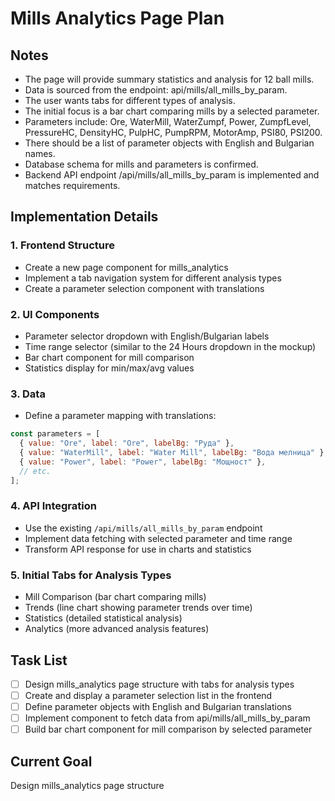 # Mills Analytics Page Plan

## Notes

- The page will provide summary statistics and analysis for 12 ball mills.
- Data is sourced from the endpoint: api/mills/all_mills_by_param.
- The user wants tabs for different types of analysis.
- The initial focus is a bar chart comparing mills by a selected parameter.
- Parameters include: Ore, WaterMill, WaterZumpf, Power, ZumpfLevel, PressureHC, DensityHC, PulpHC, PumpRPM, MotorAmp, PSI80, PSI200.
- There should be a list of parameter objects with English and Bulgarian names.
- Database schema for mills and parameters is confirmed.
- Backend API endpoint /api/mills/all_mills_by_param is implemented and matches requirements.

## Implementation Details

### 1. Frontend Structure

- Create a new page component for mills_analytics
- Implement a tab navigation system for different analysis types
- Create a parameter selection component with translations

### 2. UI Components

- Parameter selector dropdown with English/Bulgarian labels
- Time range selector (similar to the 24 Hours dropdown in the mockup)
- Bar chart component for mill comparison
- Statistics display for min/max/avg values

### 3. Data

- Define a parameter mapping with translations:

```javascript
const parameters = [
  { value: "Ore", label: "Ore", labelBg: "Руда" },
  { value: "WaterMill", label: "Water Mill", labelBg: "Вода мелница" },
  { value: "Power", label: "Power", labelBg: "Мощност" },
  // etc.
];
```

### 4. API Integration

- Use the existing `/api/mills/all_mills_by_param` endpoint
- Implement data fetching with selected parameter and time range
- Transform API response for use in charts and statistics

### 5. Initial Tabs for Analysis Types

- Mill Comparison (bar chart comparing mills)
- Trends (line chart showing parameter trends over time)
- Statistics (detailed statistical analysis)
- Analytics (more advanced analysis features)

## Task List

- [ ] Design mills_analytics page structure with tabs for analysis types
- [ ] Create and display a parameter selection list in the frontend
- [ ] Define parameter objects with English and Bulgarian translations
- [ ] Implement component to fetch data from api/mills/all_mills_by_param
- [ ] Build bar chart component for mill comparison by selected parameter

## Current Goal

Design mills_analytics page structure
